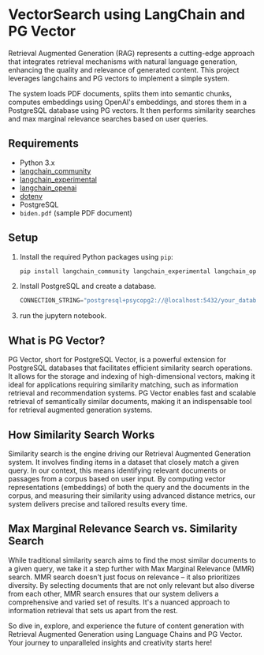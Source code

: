 # VectorSearch using LangChain and PG Vector

Retrieval Augmented Generation (RAG) represents a cutting-edge approach that integrates retrieval mechanisms with natural language generation, enhancing the quality and relevance of generated content. This project leverages langchains and PG vectors to implement a simple system.

 The system loads PDF documents, splits them into semantic chunks, computes embeddings using OpenAI's embeddings, and stores them in a PostgreSQL database using PG vectors. It then performs similarity searches and max marginal relevance searches based on user queries.

## Requirements

- Python 3.x
- [langchain_community](https://github.com/organization/langchain_community)
- [langchain_experimental](https://github.com/organization/langchain_experimental)
- [langchain_openai](https://github.com/organization/langchain_openai)
- [dotenv](https://pypi.org/project/python-dotenv/)
- PostgreSQL
- `biden.pdf` (sample PDF document)

## Setup

1. Install the required Python packages using `pip`:

   ```bash
   pip install langchain_community langchain_experimental langchain_openai python-dotenv

2. Install PostgreSQL and create a database. 
    ```python
    CONNECTION_STRING="postgresql+psycopg2://@localhost:5432/your_database"
    ```
3. run the jupytern notebook.

## What is PG Vector?

PG Vector, short for PostgreSQL Vector, is a powerful extension for PostgreSQL databases that facilitates efficient similarity search operations. It allows for the storage and indexing of high-dimensional vectors, making it ideal for applications requiring similarity matching, such as information retrieval and recommendation systems. PG Vector enables fast and scalable retrieval of semantically similar documents, making it an indispensable tool for retrieval augmented generation systems.

## How Similarity Search Works

Similarity search is the engine driving our Retrieval Augmented Generation system. It involves finding items in a dataset that closely match a given query. In our context, this means identifying relevant documents or passages from a corpus based on user input. By computing vector representations (embeddings) of both the query and the documents in the corpus, and measuring their similarity using advanced distance metrics, our system delivers precise and tailored results every time.

## Max Marginal Relevance Search vs. Similarity Search

While traditional similarity search aims to find the most similar documents to a given query, we take it a step further with Max Marginal Relevance (MMR) search. MMR search doesn't just focus on relevance – it also prioritizes diversity. By selecting documents that are not only relevant but also diverse from each other, MMR search ensures that our system delivers a comprehensive and varied set of results. It's a nuanced approach to information retrieval that sets us apart from the rest.

So dive in, explore, and experience the future of content generation with Retrieval Augmented Generation using Language Chains and PG Vector. Your journey to unparalleled insights and creativity starts here!
